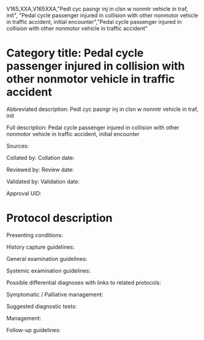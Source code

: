 V165,XXA,V165XXA,"Pedl cyc pasngr inj in clsn w nonmtr vehicle in traf, init", "Pedal cycle passenger injured in collision with other nonmotor vehicle in traffic accident, initial encounter","Pedal cycle passenger injured in collision with other nonmotor vehicle in traffic accident"
# Category title: Pedal cycle passenger injured in collision with other nonmotor vehicle in traffic accident

Abbreviated description: Pedl cyc pasngr inj in clsn w nonmtr vehicle in traf, init

Full description: Pedal cycle passenger injured in collision with other nonmotor vehicle in traffic accident, initial encounter

Sources:

Collated by:
Collation date:

Reviewed by:
Review date:

Validated by:
Validation date:

Approval UID:

# Protocol description

Presenting conditions:

History capture guidelines:

General examination guidelines:

Systemic examination guidelines:

Possible differential diagnoses with links to related protocols:

Symptomatic / Palliative management:

Suggested diagnostic tests:

Management:

Follow-up guidelines:
